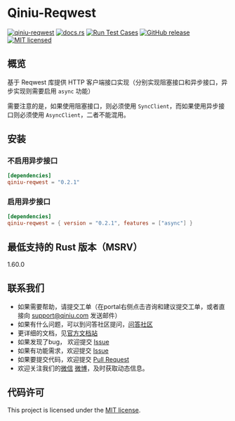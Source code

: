 # Qiniu-Reqwest

[![qiniu-reqwest](https://img.shields.io/crates/v/qiniu-reqwest.svg)](https://crates.io/crates/qiniu-reqwest)
[![docs.rs](https://img.shields.io/badge/docs-latest-blue.svg)](https://docs.rs/qiniu-reqwest)
[![Run Test Cases](https://github.com/qiniu/rust-sdk/actions/workflows/ci-test.yml/badge.svg)](https://github.com/qiniu/rust-sdk/actions/workflows/ci-test.yml)
[![GitHub release](https://img.shields.io/github/v/tag/qiniu/rust-sdk.svg?label=release)](https://github.com/qiniu/rust-sdk/releases)
[![MIT licensed](https://img.shields.io/badge/license-MIT-blue.svg)](https://github.com/qiniu/rust-sdk/blob/master/LICENSE)

## 概览

基于 Reqwest 库提供 HTTP 客户端接口实现（分别实现阻塞接口和异步接口，异步实现则需要启用 `async` 功能）

需要注意的是，如果使用阻塞接口，则必须使用 `SyncClient`，而如果使用异步接口则必须使用 `AsyncClient`，二者不能混用。

## 安装

### 不启用异步接口

```toml
[dependencies]
qiniu-reqwest = "0.2.1"
```

### 启用异步接口

```toml
[dependencies]
qiniu-reqwest = { version = "0.2.1", features = ["async"] }
```

## 最低支持的 Rust 版本（MSRV）

1.60.0

## 联系我们

- 如果需要帮助，请提交工单（在portal右侧点击咨询和建议提交工单，或者直接向 support@qiniu.com 发送邮件）
- 如果有什么问题，可以到问答社区提问，[问答社区](http://qiniu.segmentfault.com/)
- 更详细的文档，见[官方文档站](http://developer.qiniu.com/)
- 如果发现了bug， 欢迎提交 [Issue](https://github.com/qiniu/rust-sdk/issues)
- 如果有功能需求，欢迎提交 [Issue](https://github.com/qiniu/rust-sdk/issues)
- 如果要提交代码，欢迎提交 [Pull Request](https://github.com/qiniu/rust-sdk/pulls)
- 欢迎关注我们的[微信](https://www.qiniu.com/contact) [微博](http://weibo.com/qiniutek)，及时获取动态信息。

## 代码许可

This project is licensed under the [MIT license].

[MIT license]: https://github.com/qiniu/rust-sdk/blob/master/LICENSE
